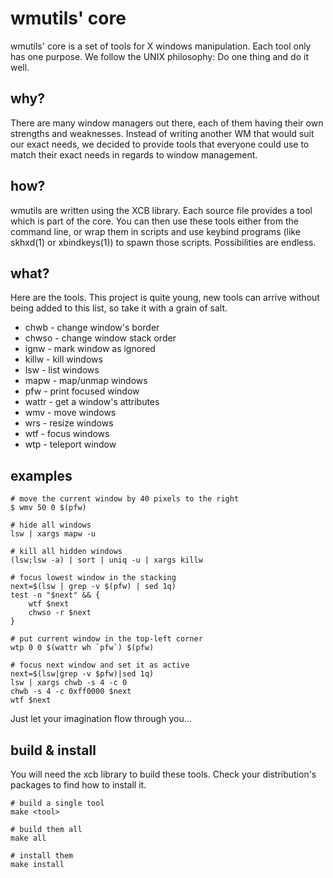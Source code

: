
wmutils' core
=============

wmutils' core is a set of tools for X windows manipulation. Each tool only has
one purpose. We follow the UNIX philosophy: Do one thing and do it well.

why?
----

There are many window managers out there, each of them having their own strengths and
weaknesses. Instead of writing another WM that would suit our exact needs, we
decided to provide tools that everyone could use to match their exact needs in regards
to window management.

how?
----

wmutils are written using the XCB library. Each source file provides a tool which
is part of the core. You can then use these tools either from the command line,
or wrap them in scripts and use keybind programs (like skhxd(1) or xbindkeys(1))
to spawn those scripts. Possibilities are endless.

what?
-----

Here are the tools. This project is quite young, new tools can arrive
without being added to this list, so take it with a grain of salt.

* chwb  - change window's border
* chwso - change window stack order
* ignw  - mark window as ignored
* killw - kill windows
* lsw   - list windows
* mapw  - map/unmap windows
* pfw   - print focused window
* wattr - get a window's attributes
* wmv   - move windows
* wrs   - resize windows
* wtf   - focus windows
* wtp   - teleport window

examples
--------

    # move the current window by 40 pixels to the right
    $ wmv 50 0 $(pfw)

    # hide all windows
    lsw | xargs mapw -u

    # kill all hidden windows
    (lsw;lsw -a) | sort | uniq -u | xargs killw

    # focus lowest window in the stacking
    next=$(lsw | grep -v $(pfw) | sed 1q)
    test -n "$next" && {
        wtf $next
        chwso -r $next
    }

    # put current window in the top-left corner
    wtp 0 0 $(wattr wh `pfw`) $(pfw)

    # focus next window and set it as active
    next=$(lsw|grep -v $pfw)|sed 1q)
    lsw | xargs chwb -s 4 -c 0
    chwb -s 4 -c 0xff0000 $next
    wtf $next

Just let your imagination flow through you...

build & install
---------------

You will need the xcb library to build these tools. Check your distribution's
packages to find how to install it.

    # build a single tool
    make <tool>

    # build them all
    make all

    # install them
    make install
